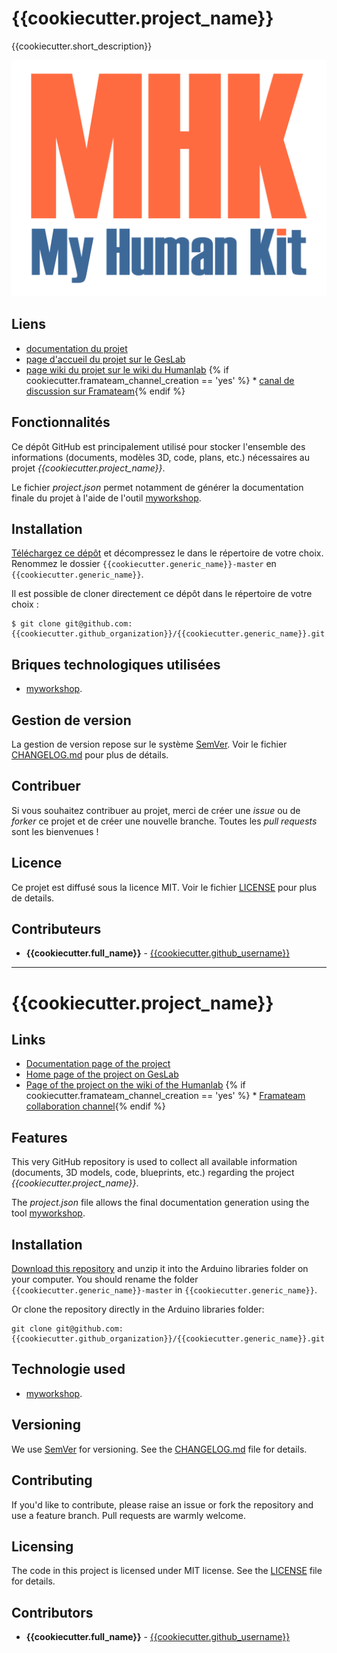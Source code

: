 # {{cookiecutter.project_name}}
{{cookiecutter.short_description}}

![featured_image](images/mhk_logotype.png)

## Liens
 * [documentation du projet]({{cookiecutter.docs_url}})
 * [page d'accueil du projet sur le GesLab]({{cookiecutter.geslab_url}})
 * [page wiki du projet sur le wiki du Humanlab]({{cookiecutter.wikilab_url}})
{% if cookiecutter.framateam_channel_creation == 'yes' %} * [canal de discussion sur Framateam]({{cookiecutter.framateam_url}}){% endif %}

## Fonctionnalités
Ce dépôt GitHub est principalement utilisé pour stocker l'ensemble des informations (documents, modèles 3D, code, plans, etc.) nécessaires au projet _{{cookiecutter.project_name}}_.

Le fichier _project.json_ permet notamment de générer la documentation finale du projet à l'aide de l'outil [myworkshop](https://github.com/myhumankit/myworkshop).

## Installation
[Téléchargez ce dépôt](https://github.com/{{cookiecutter.github_organization}}/{{cookiecutter.generic_name}}/archive/master.zip) et décompressez le dans le répertoire de votre choix. Renommez le dossier `{{cookiecutter.generic_name}}-master` en `{{cookiecutter.generic_name}}`.

Il est possible de cloner directement ce dépôt dans le répertoire de votre choix :

```
$ git clone git@github.com:{{cookiecutter.github_organization}}/{{cookiecutter.generic_name}}.git
```

## Briques technologiques utilisées
 * [myworkshop](https://github.com/myhumankit/myworkshop).

## Gestion de version
La gestion de version repose sur le système [SemVer](http://semver.org/). Voir le fichier [CHANGELOG.md](CHANGELOG.md) pour plus de détails.

## Contribuer
Si vous souhaitez contribuer au projet, merci de créer une _issue_ ou de _forker_ ce projet et de créer une nouvelle branche. Toutes les _pull requests_ sont les bienvenues !

## Licence
Ce projet est diffusé sous la licence MIT. Voir le fichier [LICENSE](LICENSE) pour plus de details.

## Contributeurs
 * **{{cookiecutter.full_name}}** - [{{cookiecutter.github_username}}](https://github.com/{{cookiecutter.github_username}})

---

# {{cookiecutter.project_name}}

## Links
 * [Documentation page of the project]({{cookiecutter.docs_url}})
 * [Home page of the project on GesLab]({{cookiecutter.geslab_url}})
 * [Page of the project on the wiki of the Humanlab]({{cookiecutter.wikilab_url}})
{% if cookiecutter.framateam_channel_creation == 'yes' %} * [Framateam collaboration channel]({{cookiecutter.framateam_url}}){% endif %}

## Features
This very GitHub repository is used to collect all available information (documents, 3D models, code, blueprints, etc.) regarding the project _{{cookiecutter.project_name}}_.

The _project.json_ file allows the final documentation generation using the tool [myworkshop](https://github.com/myhumankit/myworkshop).

## Installation
[Download this repository](https://github.com/{{cookiecutter.github_organization}}/{{cookiecutter.generic_name}}/archive/master.zip) and unzip it into the Arduino libraries folder on your computer. You should rename the folder `{{cookiecutter.generic_name}}-master` in `{{cookiecutter.generic_name}}`.

Or clone the repository directly in the Arduino libraries folder:

```
git clone git@github.com:{{cookiecutter.github_organization}}/{{cookiecutter.generic_name}}.git
```

## Technologie used
 * [myworkshop](https://github.com/myhumankit/myworkshop).

## Versioning
We use [SemVer](http://semver.org/) for versioning. See the [CHANGELOG.md](CHANGELOG.md) file for details.

## Contributing
If you'd like to contribute, please raise an issue or fork the repository and use a feature branch. Pull requests are warmly welcome.

## Licensing
The code in this project is licensed under MIT license. See the [LICENSE](LICENSE) file for details.

## Contributors
 * **{{cookiecutter.full_name}}** - [{{cookiecutter.github_username}}](https://github.com/{{cookiecutter.github_username}})
